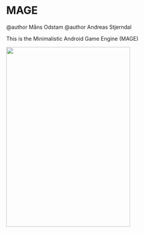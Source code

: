 MAGE
====

@author Måns Odstam
@author Andreas Stjerndal 


This is the Minimalistic Android Game Engine (MAGE)

<img src="http://thoracicsurgery.stanford.edu/patient_care/images/normal-stomach.jpg" width="330" height="480">
